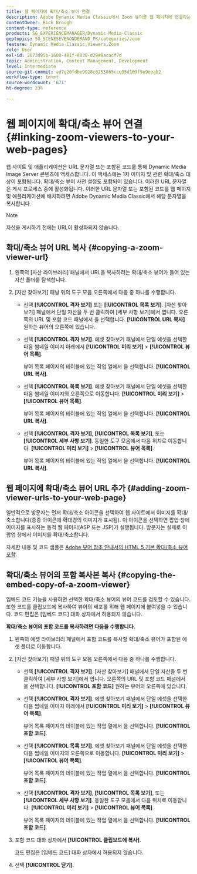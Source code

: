 ```yaml
---
title: 웹 페이지에 확대/축소 뷰어 연결
description: Adobe Dynamic Media Classic에서 Zoom 뷰어를 웹 페이지에 연결하는 방법에 대해 알아봅니다.
contentOwner: Rick Brough
content-type: reference
products: SG_EXPERIENCEMANAGER/Dynamic-Media-Classic
geptopics: SG_SCENESEVENONDEMAND_PK/categories/zoom
feature: Dynamic Media Classic,Viewers,Zoom
role: User
exl-id: 2073d95b-1600-481f-8038-d29e8acacf7d
topic: Administration, Content Management, Development
level: Intermediate
source-git-commit: ad7e20fdbe9028c6255865cce95d109f9e9eeab2
workflow-type: tm+mt
source-wordcount: '671'
ht-degree: 23%

---
```


# 웹 페이지에 확대/축소 뷰어 연결{#linking-zoom-viewers-to-your-web-pages}

웹 사이트 및 애플리케이션은 URL 문자열 또는 포함된 코드를 통해 Dynamic Media Image Server 콘텐츠에 액세스합니다. 이 액세스에는 1차 이미지 및 관련 확대/축소 대상이 포함됩니다. 확대/축소 뷰어 사전 설정도 포함되어 있습니다. 이러한 URL 문자열은 게시 프로세스 중에 활성화됩니다. 이러한 URL 문자열 또는 포함된 코드를 웹 페이지 및 애플리케이션에 배치하려면 Adobe Dynamic Media Classic에서 해당 문자열을 복사합니다.

>[!NOTE]
>
>자산을 게시하기 전에는 URL이 활성화되지 않습니다.

## 확대/축소 뷰어 URL 복사 {#copying-a-zoom-viewer-url}

1. 왼쪽의 [자산 라이브러리] 패널에서 URL을 복사하려는 확대/축소 뷰어가 들어 있는 자산 폴더를 탐색합니다.
1. [자산 찾아보기] 패널 위의 도구 모음 오른쪽에서 다음 중 하나를 수행합니다.

   * 선택 **[!UICONTROL 격자 보기]** 또는 **[!UICONTROL 목록 보기]**. [자산 찾아보기] 패널에서 단일 자산을 두 번 클릭하여 [세부 사항 보기]에서 엽니다. 오른쪽의 URL 및 포함 코드 패널에서 을 선택합니다. **[!UICONTROL URL 복사]** 원하는 뷰어의 오른쪽에 있습니다.
   * 선택 **[!UICONTROL 격자 보기]**. 에셋 찾아보기 패널에서 단일 에셋을 선택한 다음 썸네일 이미지 아래에서 **[!UICONTROL 미리 보기]** > **[!UICONTROL 뷰어 목록]**.

     뷰어 목록 페이지의 테이블에 있는 작업 열에서 을 선택합니다. **[!UICONTROL URL 복사]**.

   * 선택 **[!UICONTROL 목록 보기]**. 에셋 찾아보기 패널에서 단일 에셋을 선택한 다음 썸네일 이미지의 오른쪽으로 이동합니다. **[!UICONTROL 미리 보기]** > **[!UICONTROL 뷰어 목록]**.

     뷰어 목록 페이지의 테이블에 있는 작업 열에서 을 선택합니다. **[!UICONTROL URL 복사]**.

   * 선택 **[!UICONTROL 격자 보기]**, **[!UICONTROL 목록 보기]**, 또는 **[!UICONTROL 세부 사항 보기]**. 동일한 도구 모음에서 다음 위치로 이동합니다. **[!UICONTROL 미리 보기]** > **[!UICONTROL 뷰어 목록]**.

     뷰어 목록 페이지의 테이블에 있는 작업 열에서 을 선택합니다. **[!UICONTROL URL 복사]**.

## 웹 페이지에 확대/축소 뷰어 URL 추가 {#adding-zoom-viewer-urls-to-your-web-page}

일반적으로 방문자는 먼저 확대/축소 아이콘을 선택하여 웹 사이트에서 이미지를 확대/축소합니다(종종 아이콘에 확대경의 이미지가 표시됨). 이 아이콘을 선택하면 팝업 창에 이미지를 표시하는 동적 웹 페이지(ASP 또는 JSP)가 실행됩니다. 방문자는 실제로 이 팝업 창에서 이미지를 확대/축소합니다.

자세한 내용 및 코드 샘플은 [Adobe 뷰어 참조 안내서의 HTML 5 기본 확대/축소 뷰어 포함](https://experienceleague.adobe.com/en/docs/dynamic-media-developer-resources/library/viewers-aem-assets-dmc/basic-zoom/c-html5-20-basic-zoom-viewer-about#section-e1c3106f5b3e445d9b95be337c2f94e2).

## 확대/축소 뷰어의 포함 복사본 복사 {#copying-the-embed-copy-of-a-zoom-viewer}

임베드 코드 기능을 사용하면 선택한 확대/축소 뷰어의 뷰어 코드를 검토할 수 있습니다. 또한 코드를 클립보드에 복사하여 뷰어의 배포를 위해 웹 페이지에 붙여넣을 수 있습니다. 코드 편집은 [임베드 코드] 대화 상자에서 허용되지 않습니다.

**확대/축소 뷰어의 포함 코드를 복사하려면 다음을 수행합니다.**

1. 왼쪽의 에셋 라이브러리 패널에서 포함 코드를 복사할 확대/축소 뷰어가 포함된 에셋 폴더로 이동합니다.
1. [자산 찾아보기] 패널 위의 도구 모음 오른쪽에서 다음 중 하나를 수행합니다.

   * 선택 **[!UICONTROL 격자 보기]**. [자산 찾아보기] 패널에서 단일 자산을 두 번 클릭하여 [세부 사항 보기]에서 엽니다. 오른쪽의 URL 및 포함 코드 패널에서 을 선택합니다. **[!UICONTROL 포함 코드]** 원하는 뷰어의 오른쪽에 있습니다.
   * 선택 **[!UICONTROL 격자 보기]**. 에셋 찾아보기 패널에서 단일 에셋을 선택한 다음 썸네일 이미지 아래에서 **[!UICONTROL 미리 보기]** > **[!UICONTROL 뷰어 목록]**.

     뷰어 목록 페이지의 테이블에 있는 작업 열에서 을 선택합니다. **[!UICONTROL 포함 코드]**.

   * 선택 **[!UICONTROL 목록 보기]**. 에셋 찾아보기 패널에서 단일 에셋을 선택한 다음 썸네일 이미지의 오른쪽으로 이동합니다. **[!UICONTROL 미리 보기]** > **[!UICONTROL 뷰어 목록]**.

     뷰어 목록 페이지의 테이블에 있는 작업 열에서 을 선택합니다. **[!UICONTROL 포함 코드]**.

   * 선택 **[!UICONTROL 격자 보기]**, **[!UICONTROL 목록 보기]**, 또는 **[!UICONTROL 세부 사항 보기]**. 동일한 도구 모음에서 다음 위치로 이동합니다. **[!UICONTROL 미리 보기]** > **[!UICONTROL 뷰어 목록]**.

     뷰어 목록 페이지의 테이블에 있는 작업 열에서 을 선택합니다. **[!UICONTROL 포함 코드]**.

1. 포함 코드 대화 상자에서 **[!UICONTROL 클립보드에 복사]**.

   코드 편집은 [임베드 코드] 대화 상자에서 허용되지 않습니다.

1. 선택 **[!UICONTROL 닫기]**.
